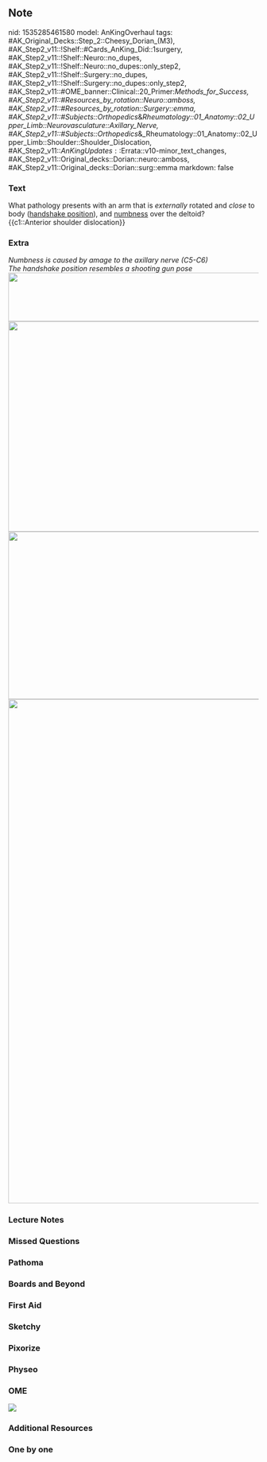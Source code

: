 ## Note
nid: 1535285461580
model: AnKingOverhaul
tags: #AK_Original_Decks::Step_2::Cheesy_Dorian_(M3), #AK_Step2_v11::!Shelf::#Cards_AnKing_Did::1surgery, #AK_Step2_v11::!Shelf::Neuro::no_dupes, #AK_Step2_v11::!Shelf::Neuro::no_dupes::only_step2, #AK_Step2_v11::!Shelf::Surgery::no_dupes, #AK_Step2_v11::!Shelf::Surgery::no_dupes::only_step2, #AK_Step2_v11::#OME_banner::Clinical::20_Primer:_Methods_for_Success, #AK_Step2_v11::#Resources_by_rotation::Neuro::amboss, #AK_Step2_v11::#Resources_by_rotation::Surgery::emma, #AK_Step2_v11::#Subjects::Orthopedics_&_Rheumatology::01_Anatomy::02_Upper_Limb::Neurovasculature::Axillary_Nerve, #AK_Step2_v11::#Subjects::Orthopedics_&_Rheumatology::01_Anatomy::02_Upper_Limb::Shoulder::Shoulder_Dislocation, #AK_Step2_v11::$AnKingUpdates::$Errata::v10-minor_text_changes, #AK_Step2_v11::Original_decks::Dorian::neuro::amboss, #AK_Step2_v11::Original_decks::Dorian::surg::emma
markdown: false

### Text
<div>
  What pathology presents with an arm that is <i>externally</i>
  rotated and <i>close</i> to body (<u>handshake position</u>), and
  <u>numbness</u> over the deltoid?
</div>
<div>
  {{c1::Anterior shoulder dislocation}}
</div>

### Extra
<div>
  <i>Numbness is caused by amage to the axillary nerve (C5-C6)</i>
</div>
<div>
  <i>The handshake position resembles a shooting gun pose</i>
</div>
<div>
  <i><img src="paste-14372579775086593.jpg" class="" style=
  "height: 98px; width: 576px;"></i>
</div><img src="paste-1430142505189377.jpg" class="" style=
"height: 423px; width: 576px;"><img src=
"ax%20nerv%20in_1606536512074.png" class="" style=
"height: 337px; width: 576px;">
<div><img class="" src="57d79e9b8d56ad607892d1f415cb055c.jpg"
style="height: 1014px; width: 576px;"></div>

### Lecture Notes


### Missed Questions


### Pathoma


### Boards and Beyond


### First Aid


### Sketchy


### Pixorize


### Physeo


### OME
<div class="ome-widget">
  <a href="https://onlinemeded.org/spa/surgery?ref=anki"><img src=
  "_OME_AnkiFlashcards_Topic_3.png"></a>
</div>

### Additional Resources


### One by one

